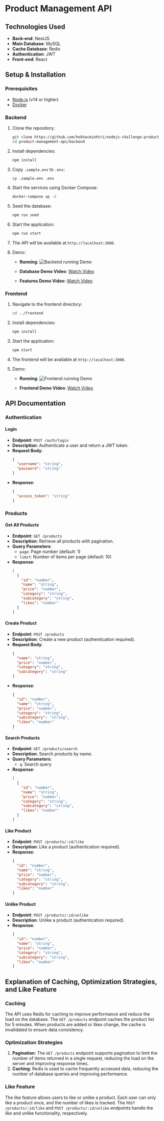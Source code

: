 # Product Management API

## Technologies Used

- **Back-end**: NestJS
- **Main Database**: MySQL
- **Cache Database**: Redis
- **Authentication**: JWT
- **Front-end**: React

## Setup & Installation

### Prerequisites

- [Node.js](https://nodejs.org/) (v14 or higher)
- [Docker](https://www.docker.com/)

### Backend

1. Clone the repository:

   ```bash
   git clone https://github.com/hokhacminhtri/nodejs-challenge-product-management.git
   cd product-management-api/backend
   ```

2. Install dependencies:

   ```bash
   npm install
   ```

3. Copy `.sample.env` to `.env`:

   ```bash
   cp .sample.env .env
   ```

4. Start the services using Docker Compose:

   ```bash
   docker-compose up -d
   ```

5. Seed the database:

   ```bash
   npm run seed
   ```

6. Start the application:

   ```bash
   npm run start
   ```

7. The API will be available at `http://localhost:3000`.

8. Demo:

   - **Running**:
     ![Backend running Demo](backend/src/assets/images/backend-run.png)

   - **Database Demo Video**:
     [Watch Video](backend/src/assets/videos/databases-demo.mp4)

   - **Features Demo Video**:
     [Watch Video](backend/src/assets/videos/features-demo.mp4)

### Frontend

1. Navigate to the frontend directory:

   ```bash
   cd ../frontend
   ```

2. Install dependencies:

   ```bash
   npm install
   ```

3. Start the application:

   ```bash
   npm start
   ```

4. The frontend will be available at `http://localhost:3000`.

5. Demo:

   - **Running**:
     ![Frontend running Demo](frontend/src/assets/images/frontend-run.png)

   - **Frontend Demo Video**:
     [Watch Video](frontend/src/assets/videos/frontend-demo.mp4)

## API Documentation

### Authentication

#### Login

- **Endpoint**: `POST /auth/login`
- **Description**: Authenticate a user and return a JWT token.
- **Request Body**:
  ```json
  {
    "username": "string",
    "password": "string"
  }
  ```
- **Response**:
  ```json
  {
    "access_token": "string"
  }
  ```

### Products

#### Get All Products

- **Endpoint**: `GET /products`
- **Description**: Retrieve all products with pagination.
- **Query Parameters**:
  - `page`: Page number (default: 1)
  - `limit`: Number of items per page (default: 10)
- **Response**:
  ```json
  [
    {
      "id": "number",
      "name": "string",
      "price": "number",
      "category": "string",
      "subcategory": "string",
      "likes": "number"
    }
  ]
  ```

#### Create Product

- **Endpoint**: `POST /products`
- **Description**: Create a new product (authentication required).
- **Request Body**:
  ```json
  {
    "name": "string",
    "price": "number",
    "category": "string",
    "subcategory": "string"
  }
  ```
- **Response**:
  ```json
  {
    "id": "number",
    "name": "string",
    "price": "number",
    "category": "string",
    "subcategory": "string",
    "likes": "number"
  }
  ```

#### Search Products

- **Endpoint**: `GET /products/search`
- **Description**: Search products by name.
- **Query Parameters**:
  - `q`: Search query
- **Response**:
  ```json
  [
    {
      "id": "number",
      "name": "string",
      "price": "number",
      "category": "string",
      "subcategory": "string",
      "likes": "number"
    }
  ]
  ```

#### Like Product

- **Endpoint**: `POST /products/:id/like`
- **Description**: Like a product (authentication required).
- **Response**:
  ```json
  {
    "id": "number",
    "name": "string",
    "price": "number",
    "category": "string",
    "subcategory": "string",
    "likes": "number"
  }
  ```

#### Unlike Product

- **Endpoint**: `POST /products/:id/unlike`
- **Description**: Unlike a product (authentication required).
- **Response**:
  ```json
  {
    "id": "number",
    "name": "string",
    "price": "number",
    "category": "string",
    "subcategory": "string",
    "likes": "number"
  }
  ```

## Explanation of Caching, Optimization Strategies, and Like Feature

### Caching

The API uses Redis for caching to improve performance and reduce the load on the database. The `GET /products` endpoint caches the product list for 5 minutes. When products are added or likes change, the cache is invalidated to ensure data consistency.

### Optimization Strategies

1. **Pagination**: The `GET /products` endpoint supports pagination to limit the number of items returned in a single request, reducing the load on the server and improving response times.
2. **Caching**: Redis is used to cache frequently accessed data, reducing the number of database queries and improving performance.

### Like Feature

The like feature allows users to like or unlike a product. Each user can only like a product once, and the number of likes is tracked. The `POST /products/:id/like` and `POST /products/:id/unlike` endpoints handle the like and unlike functionality, respectively.
